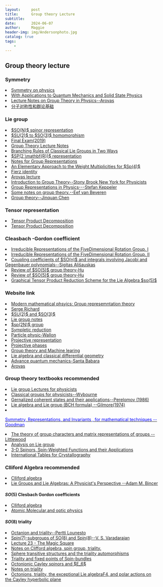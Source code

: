 ```yaml
---
layout:     post
title:      Group theory Lecture
subtitle:   
date:       2024-06-07
author:     Maggie
header-img: img/Andersonphoto.jpg
catalog: true
tags:
    - 
---
```



## Group theory lecture

### Symmetry 

<li>
<a href="https://maggiexheuw.github.io/Group/M1-symetries-12-3-2020.pdf">
Symmetry on physics
</a></li>


<li>
<a href="https://maggiexheuw.github.io/Conformal/g-lecture.pdf">
With Applications to Quantum Mechanics
and Solid State Physics
</a></li>

<li>
<a href="https://maggiexheuw.github.io/Conformal/GROUP_THEORY.pdf">
Lecture Notes on Group Theory in Physics--Arovas
</a></li>

<li>
<a href="https://maggiexheuw.github.io/Conformal/05.pdf">
分子对称性和群论基础
</a></li>

### Lie group 


<li>
<a href="https://maggiexheuw.github.io/Group/King-Group_Theory_Lectures_Day_2.pdf">
$SO(N)$ spinor representation 
</a></li>

<li>
<a href="https://maggiexheuw.github.io/Group/SML_Tom_Yesui.pdf">
$SU(2)$ to $SO(3)$ homomorphism
</a></li>


<li>
<a href="https://maggiexheuw.github.io/Group/GroupTheory_Final219(1).pdf">
Final Exam(2019)
</a></li>

<li>
<a href="https://maggiexheuw.github.io/Group/GNotes (1).pdf">
Group Theory Lecture Notes
</a></li>

<li>
<a href="https://maggiexheuw.github.io/Group/honors_thesis.pdf">
Branching Rules of Classical Lie Groups in Two Ways
</a></li>

<li>
<a href="https://maggiexheuw.github.io/Group/Representation.pdf">
$SP(2,\mathbf{R})$ representation 
</a></li>

<li>
<a href="https://maggiexheuw.github.io/Group/424.pdf">
Notes for Group Representations
</a></li>


<li>
<a href="https://maggiexheuw.github.io/Group/jmaddox.SP4.pdf">
An Elementary Approach to the Weight
Multiplicities for $Sp(4)$
</a></li>

<li>
<a href="https://maggiexheuw.github.io/Group/Fierz_transform (1).pdf">
Fierz identity 
</a></li>

<li>
<a href="https://maggiexheuw.github.io/Conformal/GROUP.pdf">
Arovas lecture
</a></li>


<li>
<a href="https://maggiexheuw.github.io/Conformal/group.pdf">
Introduction to Group Theory--Stony Brook New York
for Physicists
</a></li>


<li>
<a href="https://maggiexheuw.github.io/Conformal/180208.pdf">
Group Representations in Physics---Stefan Keppeler
</a></li>


<li>
<a href="https://maggiexheuw.github.io/Conformal/evbgroups.pdf">
Some notes on group theory.--Eef van Beveren
</a></li>

<li>
<a href="https://maggiexheuw.github.io/Conformal/Jin-Quan_Chen,_Jialun_Ping,_Fan_Wang_Group_Representation_Theory_for_Physicists,_2nd_Edition__2002.pdf">
Group theory--Jinquan Chen
</a>
</li>

### Tensor representation 



<li>
<a href="https://maggiexheuw.github.io/Group/kumar60.pdf">
Tensor Product Decomposition
</a></li>



<li>
<a href="https://maggiexheuw.github.io/Group/App-SU(N).pdf">
Tensor Product Decomposition
</a></li>



### Cleasbach -Gordon coefficient 

<li>
<a href="https://maggiexheuw.github.io/Group/1.1664703.pdf">
Irreducible Representations of the FiveDimensional Rotation Group. I
</a></li>

<li>
<a href="https://maggiexheuw.github.io/Group/1.1664704.pdf">
Irreducible Representations of the FiveDimensional Rotation Group. II
</a></li>

<li>
<a href="https://maggiexheuw.github.io/Group/0201048v4 (1).pdf">
Coupling coefficients of $SO(n)$ and integrals
involving Jacobi and Gegenbauer polynomials--Sigitas Ališauskas
</a></li>

<li>
<a href="https://maggiexheuw.github.io/Group/Hu_SO5Group.pdf">
Review of $SO(5)$ group theory-Hu 
</a></li>


<li>
<a href="https://maggiexheuw.github.io/Group/clebsch18 (1).pdf">
Review of $SO(5)$ group theory-Hu 
</a></li>


<li>
<a href="https://maggiexheuw.github.io/Group/buehlmann_bachelor (1).pdf">
Graphical Tensor Product Reduction
Scheme for the Lie Algebra $so(5)$
</a></li>



### Website link

<li><a href="http://mf23.web.rice.edu/"> 
Modern mathematical phsyics: Group represemntation theory
</a></li>

<li><a href="https://www.math.nagoya-u.ac.jp/~richard/"> 
Serge Richard
</a></li>

<li><a href="https://qchu.wordpress.com/2011/02/05/so3-and-su2/Hu_SO5Group.ps"> 
$SU(2)$ and $SO(3)$ 
</a></li>



<li><a href="http://quantum.phys.unm.edu/523-18/"> 
Lie group notes
</a></li>


<li><a href="https://phas.ubc.ca/~seme/521/PHYS_521_Tutorial_3.pdf"> 
$sp(2N)$ group 
</a></li>

<li><a href="https://empg.maths.ed.ac.uk/Activities/BRST/"> 
Sympletic reduction 
</a></li>


<li><a href="https://pperso.ijclab.in2p3.fr/page_perso/Wallon/"> 
Particle physic-Wallon
</a></li>

<li><a href="
https://sites.ualberta.ca/~vbouchar/MAPH464/section-projective-spin.html"> 
Projective representation
</a></li>


<li><a href="
https://kantohm11.github.io/symmetry_review/wigners-theorem.html"> 
Projective phases
</a></li>


<li><a href="
https://www.cis.upenn.edu/~cis5150/cis5150-notes-24.html
"> 
Group theory and Machine learing 
</a></li>

<li><a href="
https://www.math.ru.nl/~heckman/
"> 
Lie algebra and classical differential geometry
</a></li>


<li>
<a href="https://scipp.ucsc.edu/~haber/ph215/">
Advance quantum mechanics-Santa Babara
</a></li>

<li>
<a href="https://courses.physics.ucsd.edu/2016/Spring/physics220/">
Arovas
</a></li>



### Group theory textbooks recommended 

<li>
<a href="https://maggiexheuw.github.io/pdf/(Lecture Notes in Physics) Francesco Iachello - Lie Algebras and Applications-Springer (2010).pdf">
Lie group Lectures for physicists
</a></li>


<li>
<a href="https://maggiexheuw.github.io/pdf/Brian G. Wybourne - Classical Groups for Physicists-John Wiley & Sons Inc (1974).djvu">
Classical groups for physicists--Wybourne
</a></li>

<li>
<a href="https://maggiexheuw.github.io/pdf/Pero.pdf">
Gernalized coherent states and their applications--Perelomov (1986)  
</a></li>

<li>
<a href="https://maggiexheuw.github.io/pdf/Gilmore.djvu">
Lie algebra and Lie group (BCH formula) --Gilmore(1974)
</a></li>



<li>
<a href="https://maggiexheuw.github.io/pdf/symmetry.pdf">
<p style="color:blue;">Symmetry, Representations,
and Invariants , for mathematical techniques -- Goodman </p>
</a>
</li>


<li>
<a href="https://maggiexheuw.github.io/pdf2/The theory of group characters and matrix representations of groups (Dudley E. Littlewood) (Z-Library).djvu">
The theory of group characters and matrix representations of groups --Littlewood 
</a>
</li>

<li>
<a href="https://maggiexheuw.github.io/Group/Analysis on Lie Groups_ An introduction -- Jacques Faraut -- Cambridge Studies in Advanced Mathematics 110, 1, 2008 -- Cambridge University Press -- 9780511423987 -- b733a04e1e815e9cf6902a030b58877e -- Anna’s Archive.pdf">
Analysis on Lie group 
</a>
</li>



<li>
<a href="https://maggiexheuw.github.io/Group/3-D Spinors, Spin-Weighted Functions and their Applications -- G_ F_ Torres del Castillo (auth_) -- Progress in Mathematical Physics 32, 1, 2003 -- 9781461264163 -- 49aa39cde897aff0dc6bbab78efd1018 -- Anna’s Archive.pdf">
3-D Spinors,
Spin-Weighted Functions
and their Applications
</a>
</li>

<li>
<a href="https://maggiexheuw.github.io/Conformal/International Tables for Crystallography, Mathematical, Physical and Chemical Tables (E. Prince) (Z-Library).pdf">
International Tables for Crystallography
</a>
</li>

### Clliford Algebra recommended


<li>
<a href="https://maggiexheuw.github.io/pdf/
clifford.pdf">
Clliford algebra 
</a></li>

<li>
<a href="https://maggiexheuw.github.io/Conformal/
Lie Groups.pdf">
Lie Groups and Lie Algebras:
A Physicist's Perspective
--Adam M. Bincer
</a></li>


#### $SO(5)$ Clesbach Gordon coefficients



<li>
<a href="https://maggiexheuw.github.io/pdf/
clifford.pdf">
Clliford algebra 
</a></li>

<li>
<a href="https://maggiexheuw.github.io/Group/
978-0-387-26308-3.pdf">
Atomic,Molecular,and optic physics
</a></li>


#### $SO(8)$ triality



<li>
<a href="https://maggiexheuw.github.io/Triality/
loun112.pdf">
Octanion and triality--Pertti Lounesto
</a></li>

<li>
<a href="https://maggiexheuw.github.io/Triality/
varadarajan2001.pdf">
Spin(7)-subgroups of SO(8) and Spin(8)--V. S. Varadarajan
</a></li>

<li>
<a href="https://maggiexheuw.github.io/Triality/
L23_MagicSquare.pdf">
Lecture 23 - The Magic Square
</a></li>

<li>
<a href="https://maggiexheuw.github.io/Triality/
clifford (1).pdf">
Notes on Clifford algebra, spin group, triality. 
</a></li>


<li>
<a href="https://maggiexheuw.github.io/Triality/
pjm-v34-n1-p09-s.pdf">
Sphere transitive structures and the triality automorphisms
</a></li>

<li>
<a href="https://maggiexheuw.github.io/Triality/
presentacion-alvaro-anton.pdf">
Triality and fixed points of
Spin-bundles
</a></li>




<li>
<a href="https://maggiexheuw.github.io/Triality/
dray.pdf">
Octonionic Cayley spinors and $E_6$
</a></li>


<li>
<a href="https://maggiexheuw.github.io/Triality/
lens.pdf">
Notes on triality
</a></li>



<li>
<a href="https://maggiexheuw.github.io/Triality/
2018-003.pdf">
Octonions, triality, the
exceptional Lie algebraF4,
and polar actions on the
Cayley hyperbolic plane
</a></li>